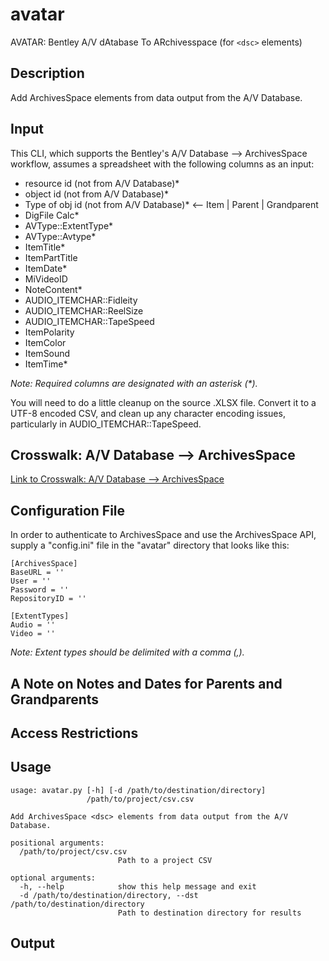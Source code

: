# avatar
AVATAR: Bentley A/V dAtabase To ARchivesspace (for `<dsc>` elements)

## Description
Add ArchivesSpace <dsc> elements from data output from the A/V Database.

## Input

This CLI, which supports the Bentley's A/V Database --> ArchivesSpace workflow, assumes a spreadsheet with the following columns as an input:

- resource id (not from A/V Database)*
- object id (not from A/V Database)*
- Type of obj id (not from A/V Database)* <-- Item | Parent | Grandparent
- DigFile Calc*
- AVType::ExtentType*
- AVType::Avtype*
- ItemTitle*
- ItemPartTitle
- ItemDate*
- MiVideoID
- NoteContent*
- AUDIO_ITEMCHAR::Fidleity
- AUDIO_ITEMCHAR::ReelSize
- AUDIO_ITEMCHAR::TapeSpeed
- ItemPolarity
- ItemColor
- ItemSound
- ItemTime*

_Note: Required columns are designated with an asterisk (*)._ 

You will need to do a little cleanup on the source .XLSX file. Convert it to a UTF-8 encoded CSV, and clean up any character encoding issues, particularly in AUDIO_ITEMCHAR::TapeSpeed.

## Crosswalk: A/V Database --> ArchivesSpace

[Link to Crosswalk: A/V Database --> ArchivesSpace](https://docs.google.com/document/d/1gZbOyguT6j5rvArEEjrihcbUaPzM1bJ62SbbPd8pMCc/edit?usp=sharing)

## Configuration File

In order to authenticate to ArchivesSpace and use the ArchivesSpace API, supply a "config.ini" file in the "avatar" directory that looks like this:

```
[ArchivesSpace]
BaseURL = ''
User = ''
Password = ''
RepositoryID = ''

[ExtentTypes]
Audio = ''
Video = ''
```

_Note: Extent types should be delimited with a comma (,)._ 

## A Note on Notes and Dates for Parents and Grandparents

## Access Restrictions

## Usage

```
usage: avatar.py [-h] [-d /path/to/destination/directory]
                 /path/to/project/csv.csv

Add ArchivesSpace <dsc> elements from data output from the A/V Database.

positional arguments:
  /path/to/project/csv.csv
                        Path to a project CSV

optional arguments:
  -h, --help            show this help message and exit
  -d /path/to/destination/directory, --dst /path/to/destination/directory
                        Path to destination directory for results
```

## Output